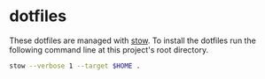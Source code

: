 # dotfiles

These dotfiles are managed with [stow](https://www.gnu.org/software/stow/). To
install the dotfiles run the following command line at this project's root
directory.

```sh
stow --verbose 1 --target $HOME . 
```

